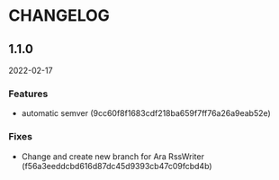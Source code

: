 # CHANGELOG

<!--- next entry here -->

## 1.1.0
2022-02-17

### Features

- automatic semver (9cc60f8f1683cdf218ba659f7ff76a26a9eab52e)

### Fixes

- Change and create new branch for Ara RssWriter (f56a3eeddcbd616d87dc45d9393cb47c09fcbd4b)